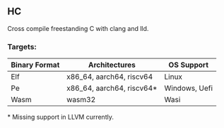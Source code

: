 ## HC
Cross compile freestanding C with clang and lld.

### Targets:
| Binary Format | Architectures             | OS Support    |
| ------------- | ------------------------- | ------------- |
| Elf           | x86_64, aarch64, riscv64  | Linux         |
| Pe            | x86_64, aarch64, riscv64* | Windows, Uefi |
| Wasm          | wasm32                    | Wasi          |

\* Missing support in LLVM currently.

